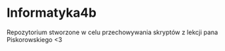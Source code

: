 # Informatyka4b
Repozytorium stworzone w celu przechowywania skryptów z lekcji pana Piskorowskiego <3
